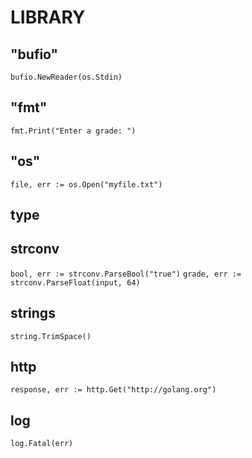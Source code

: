 

# LIBRARY
##	"bufio"
```bufio.NewReader(os.Stdin) ```
##	"fmt"
```fmt.Print("Enter a grade: ")```

##	"os"
```file, err := os.Open("myfile.txt")```
## type

## strconv
```bool, err := strconv.ParseBool("true")```
```grade, err := strconv.ParseFloat(input, 64)```

## strings
```string.TrimSpace()```

## http
```response, err := http.Get("http://golang.org")```

## log
```log.Fatal(err)```
